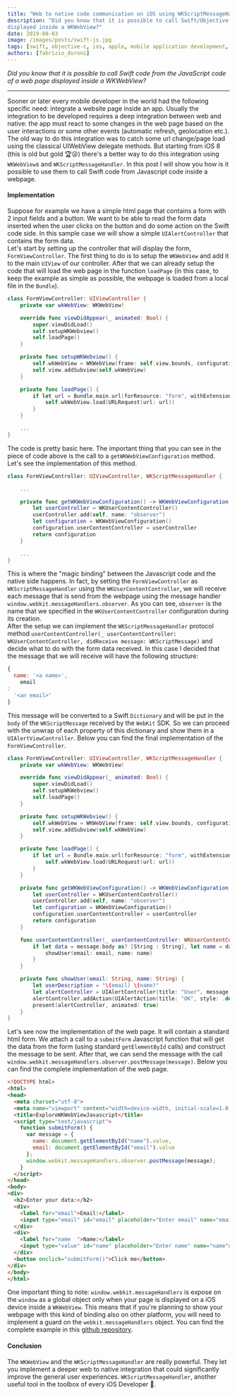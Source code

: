 ```yaml
---
title: "Web to native code communication on iOS using WKScriptMessageHandler"
description: "Did you know that it is possible to call Swift/Objective-C code from the JavaScript code of a web page
displayed inside a WKWebView?"
date: 2019-08-03
image: /images/posts/swift-js.jpg
tags: [swift, objective-c, ios, apple, mobile application development, javascript, web development]
authors: [fabrizio_duroni]
---
```


*Did you know that it is possible to call Swift code from the JavaScript code of a web page displayed inside a
WKWebView?*

---

Sooner or later every mobile developer in the world had the following specific need: integrate a website page inside an
app. Usually the integration to be developed requires a deep integration between web and native: the app must react to
some changes in the web page based on the user interactions or some other events (automatic refresh, geolocation etc.).
The old way to do this integration was to catch some url change/page load using the classical UIWebView delegate
methods. But starting from iOS 8 (this is old but gold :trophy::stuck_out_tongue_winking_eye:) there's a better way to
do this integration using `WKWebView`s and `WKScriptMessageHandler`. In this post I will show you how is it possible to
use them to call Swift code from Javascript code inside a webpage.

#### Implementation

Suppose for example we have a simple html page that contains a form with 2 input fields and a button. We want to be able
to read the form data inserted when the user clicks on the button and do some action on the Swift code side. In this
sample case we will show a simple `UIAlertController` that contains the form data.  
Let's start by setting up the controller that will display the form, `FormViewController`. The first thing to do is to
setup the `WKWebView` and add it to the main `UIView` of our controller. After that we can already setup the code that
will load the web page in the function `loadPage` (in this case, to keep the example as simple as possible, the webpage
is loaded from a local file in the `Bundle`).

```swift
class FormViewController: UIViewController {
    private var wkWebView: WKWebView!

    override func viewDidAppear(_ animated: Bool) {
        super.viewDidLoad()
        self.setupWKWebview()
        self.loadPage()
    }

    private func setupWKWebview() {
        self.wkWebView = WKWebView(frame: self.view.bounds, configuration: self.getWKWebViewConfiguration())
        self.view.addSubview(self.wkWebView)
    }

    private func loadPage() {
        if let url = Bundle.main.url(forResource: "form", withExtension: "html") {
            self.wkWebView.load(URLRequest(url: url))
        }
    }

    ...
}
```

The code is pretty basic here. The important thing that you can see in the piece of code above is the call to
a `getWKWebViewConfiguration` method. Let's see the implementation of this method.

```swift
class FormViewController: UIViewController, WKScriptMessageHandler {

    ...

    private func getWKWebViewConfiguration() -> WKWebViewConfiguration {
        let userController = WKUserContentController()
        userController.add(self, name: "observer")
        let configuration = WKWebViewConfiguration()
        configuration.userContentController = userController
        return configuration
    }

    ...
}
```

This is where the "magic binding" between the Javascript code and the native side happens. In fact, by setting
the `FormViewController` as `WKScriptMessageHandler` using the `WKUserContentController`, we will receive each message
that is send from the webpage using the message handler `window.webkit.messageHandlers.observer`. As you can
see, `observer` is the name that we specified in the `WKUserContentController` configuration during its creation.  
After the setup we can implement the `WKScriptMessageHandler` protocol
method `userContentController(_ userContentController: WKUserContentController, didReceive message: WKScriptMessage)`
and decide what to do with the form data received. In this case I decided that the message that we will receive will
have the following structure:

```javascript
{
  name: '<a name>',
    email
:
  '<an email>'
}
```

This message will be converted to a Swift `Dictionary` and will be put in the `body` of the `WKScriptMessage` received
by the `WebKit` SDK. So we can proceed with the unwrap of each property of this dictionary and show them in
a `UIAlertViewController`. Below you can find the final implementation of the `FormViewController`.

```swift
class FormViewController: UIViewController, WKScriptMessageHandler {
    private var wkWebView: WKWebView!

    override func viewDidAppear(_ animated: Bool) {
        super.viewDidLoad()
        self.setupWKWebview()
        self.loadPage()
    }

    private func setupWKWebview() {
        self.wkWebView = WKWebView(frame: self.view.bounds, configuration: self.getWKWebViewConfiguration())
        self.view.addSubview(self.wkWebView)
    }

    private func loadPage() {
        if let url = Bundle.main.url(forResource: "form", withExtension: "html") {
            self.wkWebView.load(URLRequest(url: url))
        }
    }

    private func getWKWebViewConfiguration() -> WKWebViewConfiguration {
        let userController = WKUserContentController()
        userController.add(self, name: "observer")
        let configuration = WKWebViewConfiguration()
        configuration.userContentController = userController
        return configuration
    }

    func userContentController(_ userContentController: WKUserContentController, didReceive message: WKScriptMessage) {
        if let data = message.body as? [String : String], let name = data["name"], let email = data["email"] {
            showUser(email: email, name: name)
        }
    }

    private func showUser(email: String, name: String) {
        let userDescription = "\(email) \(name)"
        let alertController = UIAlertController(title: "User", message: userDescription, preferredStyle: .alert)
        alertController.addAction(UIAlertAction(title: "OK", style: .default))
        present(alertController, animated: true)
    }
}
```

Let's see now the implementation of the web page. It will contain a standard html form. We attach a call to
a `submitForm` Javascript function that will get the data from the form (using standard `getElementById` calls) and
construct the message to be sent. After that, we can send the message with the
call `window.webkit.messageHandlers.observer.postMessage(message)`. Below you can find the complete implementation of
the web page.

```html
<!DOCTYPE html>
<html>
<head>
  <meta charset="utf-8">
  <meta name="viewport" content="width=device-width, initial-scale=1.0, maximum-scale=1.0, user-scalable=no" />
  <title>ExploreWKWebViewJavascript</title>
  <script type="text/javascript">
    function submitForm() {
      var message = {
        name: document.getElementById("name").value,
        email: document.getElementById("email").value
      };
      window.webkit.messageHandlers.observer.postMessage(message);
    }
  </script>
</head>
<body>
<div>
  <h2>Enter your data:</h2>
  <div>
    <label for="email">Email:</label>
    <input type="email" id="email" placeholder="Enter email" name="email">
  </div>
  <div>
    <label for="name  ">Name:</label>
    <input type="value" id="name" placeholder="Enter name" name="name">
  </div>
  <button onclick="submitForm()">Click me</button>
</div>
</body>
</html>
```

One important thing to note: `window.webkit.messageHandlers` is expose on the `window` as a global object only when your
page is displayed on a iOS device inside a `WKWebView`. This means that if you're planning to show your webpage with
this kind of binding also on other platform, you will need to implement a guard on the `webkit.messageHandlers` object.
You can find the complete example in
this [github repository](https://github.com/chicio/Explore-WKScriptMessageHandler "WKScriptMessageHandler github repository").

#### Conclusion

The `WKWebView` and the `WKScriptMessageHandler` are really powerful. They let you implement a deeper web to native
integration that could significantly improve the general user experiences. `WKScriptMessageHandler`, another useful tool
in the toolbox of every iOS Developer :iphone:.
